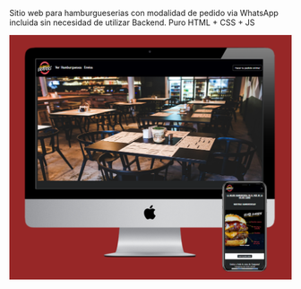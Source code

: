Sitio web para hamburgueserias con modalidad de pedido via WhatsApp incluida sin necesidad de utilizar Backend. Puro HTML + CSS + JS

![alt text](https://github.com/brunocicerchia/BurguerBrothers/blob/main/images/mockup.png?raw=true)
